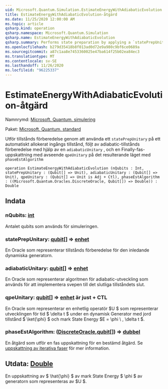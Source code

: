 ```yaml
---
uid: Microsoft.Quantum.Simulation.EstimateEnergyWithAdiabaticEvolution
title: EstimateEnergyWithAdiabaticEvolution-åtgärd
ms.date: 11/25/2020 12:00:00 AM
ms.topic: article
qsharp.kind: operation
qsharp.namespace: Microsoft.Quantum.Simulation
qsharp.name: EstimateEnergyWithAdiabaticEvolution
qsharp.summary: Performs state preparation by applying a `statePrepUnitary` on an automatically allocated input state, followed by adiabatic state preparation using a `adiabaticUnitary`, and finally phase estimation with respect to `qpeUnitary`on the resulting state using a `phaseEstAlgorithm`.
ms.openlocfilehash: b279d35418b8f013ad0d72e9a980c9bf6ce0689a
ms.sourcegitcommit: a87c1aa8e7453360025e47ba614f25b02ea84ec3
ms.translationtype: MT
ms.contentlocale: sv-SE
ms.lasthandoff: 11/26/2020
ms.locfileid: "96225337"
---
```

# <a name="estimateenergywithadiabaticevolution-operation"></a>EstimateEnergyWithAdiabaticEvolution-åtgärd

Namnrymd: [Microsoft. Quantum. simulering](xref:Microsoft.Quantum.Simulation)

Paket: [Microsoft. Quantum. standard](https://nuget.org/packages/Microsoft.Quantum.Standard)


Utför tillstånds förberedelse genom att använda ett `statePrepUnitary` på ett automatiskt allokerat ingångs tillstånd, följt av adiabatic-tillstånds förberedelse med hjälp av en `adiabaticUnitary` , och en Finally-fas-uppskattning med avseende `qpeUnitary` på det resulterande läget med `phaseEstAlgorithm`

```qsharp
operation EstimateEnergyWithAdiabaticEvolution (nQubits : Int, statePrepUnitary : (Qubit[] => Unit), adiabaticUnitary : (Qubit[] => Unit), qpeUnitary : (Qubit[] => Unit is Adj + Ctl), phaseEstAlgorithm : ((Microsoft.Quantum.Oracles.DiscreteOracle, Qubit[]) => Double)) : Double
```


## <a name="input"></a>Indata

### <a name="nqubits--int"></a>nQubits: [int](xref:microsoft.quantum.lang-ref.int)

Antalet qubits som används för simuleringen.


### <a name="stateprepunitary--qubit--unit"></a>statePrepUnitary: [qubit](xref:microsoft.quantum.lang-ref.qubit)[] => [enhet](xref:microsoft.quantum.lang-ref.unit) 

En Oracle som representerar tillstånds förberedelse för den inledande dynamiska generatorn.


### <a name="adiabaticunitary--qubit--unit"></a>adiabaticUnitary: [qubit](xref:microsoft.quantum.lang-ref.qubit)[] => [enhet](xref:microsoft.quantum.lang-ref.unit) 

En Oracle som representerar algoritmen för adiabatic-utveckling som används för att implementera svepen till det slutliga tillståndets slut.


### <a name="qpeunitary--qubit--unit--is-adj--ctl"></a>qpeUnitary: [qubit](xref:microsoft.quantum.lang-ref.qubit)[] => [enhet](xref:microsoft.quantum.lang-ref.unit)  är just + CTL

En Oracle som representerar en enhetlig operatör $U $ som representerar utvecklingen för tid $ \delta t $ under en dynamisk Generator med jord tillstånd $ \ket{\phi} $ och mark State Energy $E = \phi \\ , \delta t $.


### <a name="phaseestalgorithm--discreteoraclequbit--double"></a>phaseEstAlgorithm: ([DiscreteOracle](xref:Microsoft.Quantum.Oracles.DiscreteOracle),[qubit](xref:microsoft.quantum.lang-ref.qubit)[]) => [dubbel](xref:microsoft.quantum.lang-ref.double) 

En åtgärd som utför en fas uppskattning för en bestämd åtgärd.
Se [uppskattning av iterativa faser](/quantum/libraries/characterization#iterative-phase-estimation) för mer information.



## <a name="output--double"></a>Utdata: [Double](xref:microsoft.quantum.lang-ref.double)

En uppskattning av $ \hat{\phi} $ av mark State Energy $ \phi $ av generatorn som representeras av $U $.